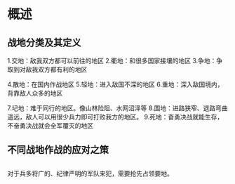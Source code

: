 # 概述

## 战地分类及其定义
1.交地：敌我双方都可以前往的地区
2.衢地：和很多国家接壤的地区
3.争地：争取到对敌我双方都有利的地区

4.散地：在国内作战地区
5.轻地：进入敌国不深的地区
6.重地：深入敌国境内，背靠敌人众多的地区


7.圮地：难于同行的地区。像山林险阻、水网沼泽等
8.围地：进路狭窄、退路弯曲遥远，敌人可以用很少兵力即可打败我方的地区。
9.死地：奋勇决战就能生存，不奋勇决战就会全军覆灭的地区

## 不同战地作战的应对之策

## 
对于兵多将广的、纪律严明的军队来犯，需要抢先占领要地。

